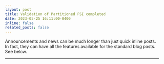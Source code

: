 ```yaml
---
layout: post
title: Validation of Partitioned FSI completed
date: 2023-05-25 16:11:00-0400
inline: false
related_posts: false
---
```


Announcements and news can be much longer than just quick inline posts. In fact, they can have all the features available for the standard blog posts. See below.

---

